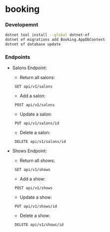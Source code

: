 # booking



### Developemnt

```bash
dotnet tool install --global dotnet-ef
dotnet ef migrations add Booking.AppDbContext
dotnet ef database update
```

### Endpoints

* Salons Endpoint:

    * Return all salons: 
    ```
     GET api/v1/salons
    ```
     
    * Add a salon:
    ```
     POST api/v1/salons
    ```

    * Update a salon:
    ```
     PUT api/v1/salons/id
    ```

    * Delete a salon:
    ```
     DELETE api/v1/salons/id
    ```


* Shows Endpoint:

    * Return all shows:
    ```
     GET api/v1/shows
    ```

    * Add a show:
    ```
     POST api/v1/shows
    ```

    * Update a show:
    ```
     PUT api/v1/shows/id
    ```

    * Delete a show:
    ```
     DELETE api/v1/shows/id
    ```



